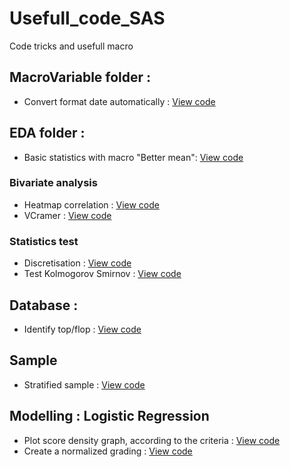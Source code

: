 # Usefull_code_SAS
Code tricks and usefull macro

## MacroVariable folder : 
* Convert format date automatically : [View code](https://github.com/sdaymier/Usefull_code_SAS/blob/master/MacroVariable/AutoConvert_date_format.sas)

## EDA folder : 
* Basic statistics with macro "Better mean": [View code](https://github.com/sdaymier/Usefull_code_SAS/blob/master/EDA/MACRO_Better_Means)

### Bivariate analysis
* Heatmap correlation : [View code](https://github.com/sdaymier/Usefull_code_SAS/blob/master/EDA/MACRO_HeatMap_Correlation)
* VCramer : [View code](https://github.com/sdaymier/Usefull_code_SAS/blob/master/EDA/MACRO_VCramer)

### Statistics test
* Discretisation : [View code](https://github.com/sdaymier/Usefull_code_SAS/blob/master/EDA/MACRO_Discretisation_aov)
* Test Kolmogorov Smirnov  : [View code](https://github.com/sdaymier/Usefull_code_SAS/blob/master/EDA/MACRO_Test_KS)

## Database : 
* Identify top/flop : [View code](https://github.com/sdaymier/Usefull_code_SAS/blob/master/Database_treatment/Identify_TOP_FLOP)

## Sample
* Stratified sample : [View code](https://github.com/sdaymier/Usefull_code_SAS/blob/master/Sample/Sample_Stratified.sas)

## Modelling : Logistic Regression
* Plot score density graph, according to the criteria :  [View code](https://github.com/sdaymier/Usefull_code_SAS/blob/master/Score_RegLog/RegLog_Densite_Score.sas)
* Create a normalized grading : [View code](https://github.com/sdaymier/Usefull_code_SAS/blob/master/Score_RegLog/RegLog_Grille_Score_Note_Normee.sas)
